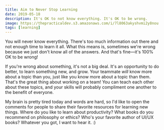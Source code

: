```yaml
---
title: Aim to Never Stop Learning
date: 2019-05-18
description: It's OK to not know everything. It's OK to be wrong.
image: https://thepracticaldev.s3.amazonaws.com/i/7l8063akyshvmi2y8nou.jpg
tags: [learning]
---
```


You will never know everything. There's too much information out there and not enough time to learn it all. What this means is, sometimes we're wrong because we just don't know all of the answers. And that's fine&mdash;it's 100% OK to be wrong!

If you're wrong about something, it's not a big deal. It's an opportunity to do better, to learn something new, and grow. Your teammate _will_ know more about a topic than you, just like you know more about a topic than them. That's the great thing about working on a team! You can teach each other about these topics, and your skills will probably compliment one another to the benefit of everyone.

My brain is pretty tired today and words are hard, so I'd like to open the comments for people to share their favorite resources for learning new things. Where do you like to learn about productivity? What books do you recommend on philosophy or ethics? Who's your favorite author of UI/UX books? Whatever you got, I want to hear it. :)
